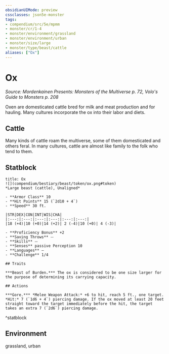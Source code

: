 ```yaml
---
obsidianUIMode: preview
cssclasses: json5e-monster
tags:
- compendium/src/5e/mpmm
- monster/cr/1-4
- monster/environment/grassland
- monster/environment/urban
- monster/size/large
- monster/type/beast/cattle
aliases: ["Ox"]
---
```

# Ox
*Source: Mordenkainen Presents: Monsters of the Multiverse p. 72, Volo's Guide to Monsters p. 208*  

Oxen are domesticated cattle bred for milk and meat production and for hauling. Many cultures incorporate the ox into their labor and diets.

## Cattle

Many kinds of cattle roam the multiverse, some of them domesticated and others feral. In many cultures, cattle are almost like family to the folk who tend to them.

## Statblock

```ad-statblock
title: Ox
![](compendium/bestiary/beast/token/ox.png#token)
*Large beast (cattle), Unaligned*

- **Armor Class** 10 
- **Hit Points** 15 (`2d10 + 4`)
- **Speed** 30 ft.

|STR|DEX|CON|INT|WIS|CHA|
|:---:|:---:|:---:|:---:|:---:|:---:|
|18 (+4)|10 (+0)|14 (+2)| 2 (-4)|10 (+0)| 4 (-3)|

- **Proficiency Bonus** +2
- **Saving Throws** ⏤
- **Skills** ⏤
- **Senses** passive Perception 10
- **Languages** —
- **Challenge** 1/4

## Traits

***Beast of Burden.*** The ox is considered to be one size larger for the purpose of determining its carrying capacity.

## Actions

***Gore.*** *Melee Weapon Attack:* +6 to hit, reach 5 ft., one target. *Hit:* 7 (`1d6 + 4`) piercing damage. If the ox moved at least 20 feet straight toward the target immediately before the hit, the target takes an extra 7 (`2d6`) piercing damage.
```
^statblock

## Environment

grassland, urban